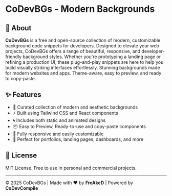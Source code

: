 # CoDevBGs - Modern Backgrounds

## 🧾 About

**CoDevBGs** is a free and open-source collection of modern, customizable background code snippets for developers. Designed to elevate your web projects, CoDevBGs offers a range of beautiful, responsive, and developer-friendly background styles. Whether you're prototyping a landing page or refining a production UI, these plug-and-play snippets are here to help you build visually striking interfaces effortlessly.
Stunning backgrounds made for modern websites and apps. Theme-aware, easy to preview, and ready to copy-paste.

## ✨ Features

- 🎨 Curated collection of modern and aesthetic backgrounds
- ⚡ Built using Tailwind CSS and React components
- 🌀 Includes both static and animated designs
- 📦 Easy to Preview, Ready-to-use and copy-paste components
- 📱 Fully responsive and easily customizable
- 💼 Perfect for portfolios, landing pages, dashboards, and more

## 📜 License

MIT License. Free to use in personal and commercial projects.

---

© 2025 CoDevBGs | Made with ❤️ by **FreAkeD** | Powered by **CoDevCompile**